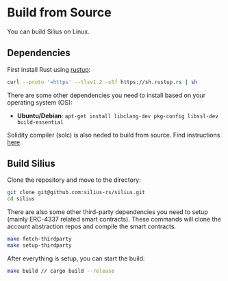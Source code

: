 # Build from Source

You can build Silius on Linux.

## Dependencies

First install Rust using <a href="https://rustup.rs/">rustup</a>:

```bash
curl --proto '=https' --tlsv1.2 -sSf https://sh.rustup.rs | sh
```

There are some other dependencies you need to install based on your operating system (OS):

- **Ubuntu/Debian**: `apt-get install libclang-dev pkg-config libssl-dev build-essential`

Solidity compiler (solc) is also neded to build from source. Find instructions <a href="https://docs.soliditylang.org/en/v0.8.17/installing-solidity.html">here</a>.

## Build Silius

Clone the repository and move to the directory:

```bash
git clone git@github.com:silius-rs/silius.git
cd silius
```

There are also some other third-party dependencies you need to setup (mainly ERC-4337 related smart contracts). These commands will clone the account abstraction repos and compile the smart contracts.

```bash
make fetch-thirdparty
make setup-thirdparty
```

After everything is setup, you can start the build:

```bash
make build // cargo build --release
```
